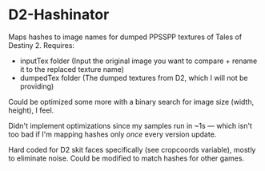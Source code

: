 # D2-Hashinator
Maps hashes to image names for dumped PPSSPP textures of Tales of Destiny 2.
Requires: 
- inputTex folder (Input the original image you want to compare + rename it to the replaced texture name)
- dumpedTex folder (The dumped textures from D2, which I will not be providing)

Could be optimized some more with a binary search for image size (width, height), I feel. 

Didn't implement optimizations since my samples run in ~1s — which isn't too bad if I'm mapping hashes only *once* every version update.

Hard coded for D2 skit faces specifically (see cropcoords variable), mostly to eliminate noise. Could be modified to match hashes for other games.
